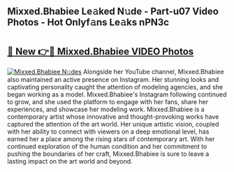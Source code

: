 ## Mixxed.Bhabiee Le𝚊ked N𝚞de - Part-u07 Video Photos - Hot Onlyf𝚊ns Le𝚊ks nPN3c

# <h2><a href="http://ab76993.deff.icu/?id=Mixxed.Bhabiee">🔗 New 👉🔴 Mixxed.Bhabiee VIDEO Photos</a></h2>

[![Mixxed.Bhabiee N𝚞des](https://i.imgur.com/rIISA9y.gif)](http://ab76993.deff.icu/?id=Mixxed.Bhabiee)
Alongside her YouTube channel, Mixxed.Bhabiee also maintained an active presence on Instagram. Her stunning looks and captivating personality caught the attention of modeling agencies, and she began working as a model. Mixxed.Bhabiee's Instagram following continued to grow, and she used the platform to engage with her fans, share her experiences, and showcase her modeling work. Mixxed.Bhabiee is a contemporary artist whose innovative and thought-provoking works have captured the attention of the art world. Her unique artistic vision, coupled with her ability to connect with viewers on a deep emotional level, has earned her a place among the rising stars of contemporary art. With her continued exploration of the human condition and her commitment to pushing the boundaries of her craft, Mixxed.Bhabiee is sure to leave a lasting impact on the art world and beyond.
